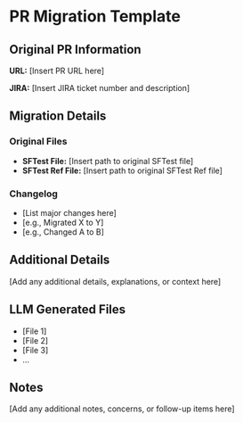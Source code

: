 # PR Migration Template

## Original PR Information

**URL:** [Insert PR URL here]

**JIRA:** [Insert JIRA ticket number and description]

## Migration Details

### Original Files
- **SFTest File:** [Insert path to original SFTest file]
- **SFTest Ref File:** [Insert path to original SFTest Ref file]

### Changelog
- [List major changes here]
- [e.g., Migrated X to Y]
- [e.g., Changed A to B]

## Additional Details
[Add any additional details, explanations, or context here]

## LLM Generated Files
- [File 1]
- [File 2]
- [File 3]
- ...

## Notes
[Add any additional notes, concerns, or follow-up items here]